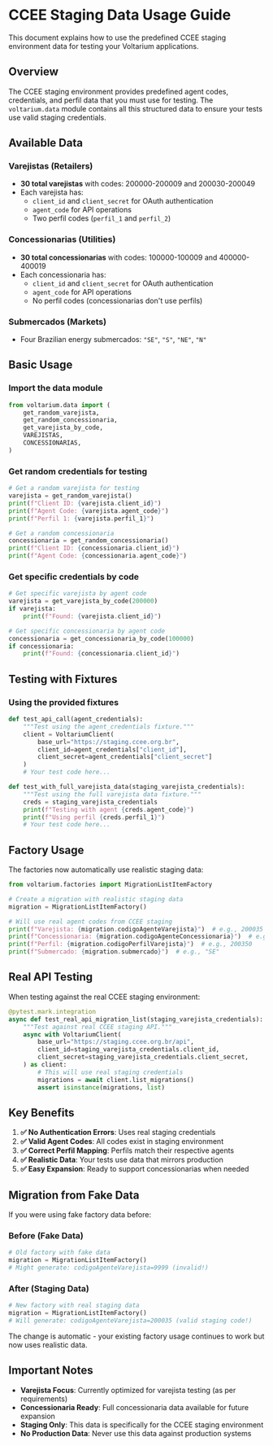 # CCEE Staging Data Usage Guide

This document explains how to use the predefined CCEE staging environment data for testing your Voltarium applications.

## Overview

The CCEE staging environment provides predefined agent codes, credentials, and perfil data that you must use for testing. The `voltarium.data` module contains all this structured data to ensure your tests use valid staging credentials.

## Available Data

### Varejistas (Retailers)
- **30 total varejistas** with codes: 200000-200009 and 200030-200049
- Each varejista has:
  - `client_id` and `client_secret` for OAuth authentication
  - `agent_code` for API operations
  - Two perfil codes (`perfil_1` and `perfil_2`)

### Concessionarias (Utilities)
- **30 total concessionarias** with codes: 100000-100009 and 400000-400019
- Each concessionaria has:
  - `client_id` and `client_secret` for OAuth authentication
  - `agent_code` for API operations
  - No perfil codes (concessionarias don't use perfils)

### Submercados (Markets)
- Four Brazilian energy submercados: `"SE"`, `"S"`, `"NE"`, `"N"`

## Basic Usage

### Import the data module
```python
from voltarium.data import (
    get_random_varejista,
    get_random_concessionaria,
    get_varejista_by_code,
    VAREJISTAS,
    CONCESSIONARIAS,
)
```

### Get random credentials for testing
```python
# Get a random varejista for testing
varejista = get_random_varejista()
print(f"Client ID: {varejista.client_id}")
print(f"Agent Code: {varejista.agent_code}")
print(f"Perfil 1: {varejista.perfil_1}")

# Get a random concessionaria
concessionaria = get_random_concessionaria()
print(f"Client ID: {concessionaria.client_id}")
print(f"Agent Code: {concessionaria.agent_code}")
```

### Get specific credentials by code
```python
# Get specific varejista by agent code
varejista = get_varejista_by_code(200000)
if varejista:
    print(f"Found: {varejista.client_id}")

# Get specific concessionaria by agent code
concessionaria = get_concessionaria_by_code(100000)
if concessionaria:
    print(f"Found: {concessionaria.client_id}")
```

## Testing with Fixtures

### Using the provided fixtures
```python
def test_api_call(agent_credentials):
    """Test using the agent_credentials fixture."""
    client = VoltariumClient(
        base_url="https://staging.ccee.org.br",
        client_id=agent_credentials["client_id"],
        client_secret=agent_credentials["client_secret"]
    )
    # Your test code here...

def test_with_full_varejista_data(staging_varejista_credentials):
    """Test using the full varejista data fixture."""
    creds = staging_varejista_credentials
    print(f"Testing with agent {creds.agent_code}")
    print(f"Using perfil {creds.perfil_1}")
    # Your test code here...
```

## Factory Usage

The factories now automatically use realistic staging data:

```python
from voltarium.factories import MigrationListItemFactory

# Create a migration with realistic staging data
migration = MigrationListItemFactory()

# Will use real agent codes from CCEE staging
print(f"Varejista: {migration.codigoAgenteVarejista}")  # e.g., 200035
print(f"Concessionaria: {migration.codigoAgenteConcessionaria}")  # e.g., 100005
print(f"Perfil: {migration.codigoPerfilVarejista}")  # e.g., 200350
print(f"Submercado: {migration.submercado}")  # e.g., "SE"
```

## Real API Testing

When testing against the real CCEE staging environment:

```python
@pytest.mark.integration
async def test_real_api_migration_list(staging_varejista_credentials):
    """Test against real CCEE staging API."""
    async with VoltariumClient(
        base_url="https://staging.ccee.org.br/api",
        client_id=staging_varejista_credentials.client_id,
        client_secret=staging_varejista_credentials.client_secret,
    ) as client:
        # This will use real staging credentials
        migrations = await client.list_migrations()
        assert isinstance(migrations, list)
```

## Key Benefits

1. **✅ No Authentication Errors**: Uses real staging credentials
2. **✅ Valid Agent Codes**: All codes exist in staging environment
3. **✅ Correct Perfil Mapping**: Perfils match their respective agents
4. **✅ Realistic Data**: Your tests use data that mirrors production
5. **✅ Easy Expansion**: Ready to support concessionarias when needed

## Migration from Fake Data

If you were using fake factory data before:

### Before (Fake Data)
```python
# Old factory with fake data
migration = MigrationListItemFactory()
# Might generate: codigoAgenteVarejista=9999 (invalid!)
```

### After (Staging Data)
```python
# New factory with real staging data
migration = MigrationListItemFactory()
# Will generate: codigoAgenteVarejista=200035 (valid staging code!)
```

The change is automatic - your existing factory usage continues to work but now uses realistic data.

## Important Notes

- **Varejista Focus**: Currently optimized for varejista testing (as per requirements)
- **Concessionaria Ready**: Full concessionaria data available for future expansion
- **Staging Only**: This data is specifically for the CCEE staging environment
- **No Production Data**: Never use this data against production systems
